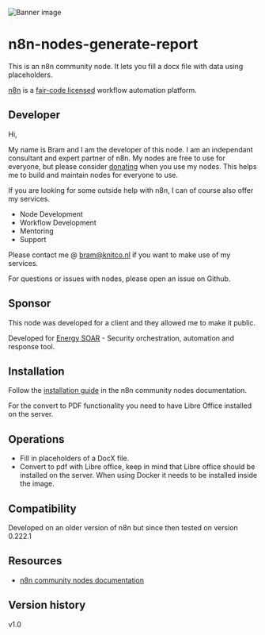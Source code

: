 ![Banner image](https://user-images.githubusercontent.com/10284570/173569848-c624317f-42b1-45a6-ab09-f0ea3c247648.png)

# n8n-nodes-generate-report

This is an n8n community node. It lets you fill a docx file with data using placeholders.

[n8n](https://n8n.io/) is a [fair-code licensed](https://docs.n8n.io/reference/license/) workflow automation platform.

## Developer

Hi, 

My name is Bram and I am the developer of this node.
I am an independant consultant and expert partner of n8n.
My nodes are free to use for everyone, but please consider [donating](https://donate.stripe.com/3cs5oe7xM6L77Yc5ko) when you use my nodes.
This helps me to build and maintain nodes for everyone to use.

If you are looking for some outside help with n8n, I can of course also offer my services.
* Node Development
* Workflow Development
* Mentoring
* Support

Please contact me @ bram@knitco.nl if you want to make use of my services.

For questions or issues with nodes, please open an issue on Github.

## Sponsor

This node was developed for a client and they allowed me to make it public. 

Developed for [Energy SOAR](https://energysoar.com?ref=kr495s) - Security orchestration, automation and response tool.

## Installation

Follow the [installation guide](https://docs.n8n.io/integrations/community-nodes/installation/) in the n8n community nodes documentation.

For the convert to PDF functionality you need to have Libre Office installed on the server.

## Operations

* Fill in placeholders of a DocX file.
* Convert to pdf with Libre office, keep in mind that Libre office should be installed on the server. When using Docker it needs to be installed inside the image.

## Compatibility

Developed on an older version of n8n but since then tested on version 0.222.1

## Resources

* [n8n community nodes documentation](https://docs.n8n.io/integrations/community-nodes/)

## Version history

v1.0

